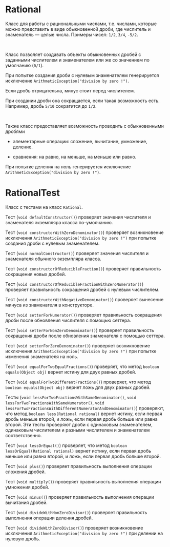 # Rational
Класс для работы с рациональными числами, т.е. числами, которые можно представить в виде обыкновенной дроби, где числитель и знаменатель — целые числа. Примеры чисел: `1/2`, `3/4`, `-5/2`.

&nbsp;

Класс позволяет создавать объекты обыкновенных дробей с заданными числителем и знаменателем или же со значением по умолчанию (`0/1`).

При попытке создания дроби с нулевым знаменателем генерируется исключение `ArithmeticException("division by zero !")`.

Если дробь отрицательна, минус стоит перед числителем.

При создании дроби она сокращается, если такая возможность есть. Например, дробь `5/10` сократится до `1/2`.

&nbsp;

Также класс предоставляет возможность проводить с обыкновенными дробями

- элементарные операции: сложение, вычитание, умножение, деление.

- сравнения: на равно, на меньше, на меньше или равно.

При попытке деления на ноль генерируется исключение `ArithmeticException("division by zero !")`.

# RationalTest
Класс с тестами на класс `Rational`.

Тест (`void defaultConstructor()`) проверяет значения числителя и знаменателя экземпляра класса по-умолчанию.

Тест (`void constructorWithZeroDenominator()`) проверяет возникновение исключения
`ArithmeticException("division by zero !")` при попытке создания дроби с нулевым знаменателем.

Тест (`void normalConstructor()`) проверяет значения числителя и знаменателя обычного экземпляра класса.

Тест (`void constructorOfReducibleFraction()`) проверяет правильность сокращения новых дробей.

Тест (`void constructorOfReducibleFractionWithZeroNumerator()`) проверяет правильность сокращения дробей с нулевым числителем.

Тест (`void constructorWithNegativeDenominator()`) проверяет вынесение минуса из знаменателя в конструкторе.

Тест (`void setterForNumerator()`) проверяет правильность сокращения дроби после обновления числителя с помощью сеттера.

Тест (`void setterForNonZeroDenominator()`) проверяет правильность сокращения дроби после обновления знаменателя с помощью сеттера.

Тест (`void setterForZeroDenominator()`) проверяет возникновение исключения
`ArithmeticException("division by zero !")` при попытке изменения знаменателя на ноль.

Тест (`void equalForTwoEqualFractions()`) проверяет, что метод `boolean equals(Object obj)` вернет истину для двух равных дробей.

Тест (`void equalForTwoDifferentFractions()`) проверяет, что метод `boolean equals(Object obj)` вернет ложь для двух разных дробей.

Тесты (`void lessForTwoFractionsWithSameDenominator()`, `void lessForTwoFractionsWithSameNumerator()`,
`void lessForTwoFractionsWithDifferentNumeratorAndDenominator()`) проверяют, что метод `boolean less(Rational rational)`
вернет истину, если первая дробь меньше второй, и ложь,
если первая дробь больше или равна второй. Эти тесты проверяют дроби с одинаковым знаменателем, одинаковым числителем и
разными числителем и знаменателем соответственно.

Тест (`void lessOrEqual()`) проверяет, что метод `boolean lessOrEqual(Rational rational)` вернет истину,
если первая дробь меньше или равна второй, и ложь, если первая дробь больше второй.

Тест (`void plus()`) проверяет правильность выполнения операции сложения дробей.

Тест (`void multiply()`) проверяет правильность выполнения операции умножения дробей.

Тест (`void minus()`) проверяет правильность выполнения операции вычитания дробей.

Тест (`void divideWithNonZeroDivisor()`) проверяет правильность выполнения операции деления дробей.

Тест (`void divideWithZeroDivisor()`) проверяет возникновение исключения
`ArithmeticException("division by zero !")` при делении на нулевую дробь.
